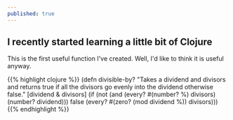```yaml
---
published: true
---
```


## I recently started learning a little bit of Clojure

This is the first useful function I've created. Well, I'd like to think it is useful anyway.

{{% highlight clojure %}}
(defn divisible-by?
  "Takes a dividend and divisors and returns true if all the divisors go evenly
  into the dividend otherwise false."
  [dividend & divisors]
  (if (not (and (every? #(number? %) divisors) (number? dividend))) false
    (every? #(zero? (mod dividend %)) divisors)))
{{% endhighlight %}}
